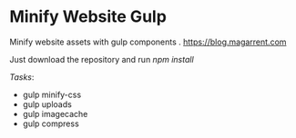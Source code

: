 # Minify Website Gulp
Minify website assets with gulp components .  https://blog.magarrent.com

Just download the repository and run *npm install*

*Tasks*:

- gulp minify-css
- gulp uploads
- gulp imagecache
- gulp compress

